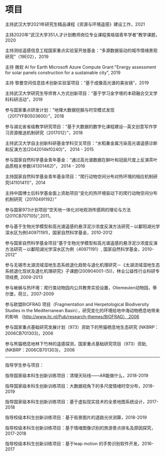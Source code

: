 # 项目

主持武汉大学2021年研究生精品课程《资源与环境遥感》建设工作，2021

主持2020年“武汉大学351人才计划教师岗位专业课程类珞珈青年学者”教学课题，2020

主持测绘遥感信息工程国家重点实验室开放基金：“多源数据驱动的城市情绪景观研究”（19E02），2019

主持 微软 AI for Earth Microsoft Azure Compute Grant:"Energy assessment for solar panels construction for a sustainable city", 2019

主持 黎曼空间信息技术创新实验室项目：“基于成像高光谱的美妆镜”，2019

主持武汉大学研究生导师育人方式创新项目：“基于学习金字塔的本硕融合交叉学科科研活动”，2019

参与国家重点研发计划：“地理大数据挖掘与时空模式发现 （2017YFB0503600）”，2018

参与湖北省省级教学研究项目：“基于大数据的数字化课程建设--英文创意写作学习资源推送机制研究（2017012）”，2018

主持武汉大学自主创新科研基金学科交叉项目：“水稻重金属污染高光谱遥感诊断和反演方法(2042014kf0240)”， 2014 - 2015

参与国家自然科学基金青年基金：“通过高光谱数据在鲜叶和冠层尺度上反演茶叶品质相关参数(41301462)”， 2014 - 2016

主持国家自然科学基金青年基金项目：“爬行动物空间分布对热环境的相应机制研究(41101411)”，2014

主持中国博士后科学基金面上资助项目“变化的热环境驱动下的爬行动物空间分布机制研究（20110491192）”

参与国家973计划项目“空天地一体化对地观测传感网的理论与方法(2011CB707105)”,2011。

参与基于生物光学模型和高光谱遥感的悬浮泥沙浓度反演方法研究－以鄱阳湖光学深水区为例(40971191)，国家自然科学基金，2010-2012

参与国家自然科学基金项目“基于生物光学模型和高光谱遥感的悬浮泥沙浓度反演方法研究－以鄱阳湖光学深水区为例（40971191）, 国家自然科学基金，2010-2012”

参与无锡市太湖流域湿地生态系统退化趋势与退化机理研究－《太湖流域湿地生态系统退化现状及退化机理研究》子课题(200904001-(5))，林业公益性行业科研专项经费, 2009-2013

参与蜥蜴与热环境：爬行类动物园内公共教育实验设置，Oliemeulen动物园，蒂尔堡，荷兰，2007-2009

参与欧盟BIOFRAG 项目（Fragmentation and Herpetological Biodiversity Studies in the Mediterranean Basin），研究变化的环境给地中海动物栖息地带来的影响 （http://www.itc.nl/Pub/research-themes/BIOFRAG）,2006

参与国家重点基础研究发展计划（973）资助下的熊猫栖息地生态研究 (NKBRP：2006CB701303)，2006

参与熊猫栖息地林下竹林的遥感探测，国家重点基础研究项目（973）资助, (NKBRP：2006CB701303)， 2006

---

指导学生参与项目：

指导国家级本科生创新训练项目：清理天际线——AR能做什么，2018-2019

指导国家级本科生创新训练项目：大数据视角下的多尺度情绪时空分布，2018-2019

指导国家级本科生创新训练项目：基于虚拟现实技术的全景地图系统设计，2017-2018

指导校级本科生创新训练项目：基于街景图片的道路光伏测算，2018-2019

指导校级本科生创新训练项目：基于情绪图像识别的旅游景点排名及原因探究，2017-2018

指导校级本科生创新训练项目：基于leap motion 的手势识别软件开发，2016-2017